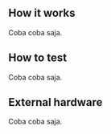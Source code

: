 <!---

This file is used to generate your project datasheet. Please fill in the information below and delete any unused
sections.

You can also include images in this folder and reference them in the markdown. Each image must be less than
512 kb in size, and the combined size of all images must be less than 1 MB.
-->

## How it works

Coba coba saja.

## How to test

Coba coba saja.

## External hardware

Coba coba saja.
